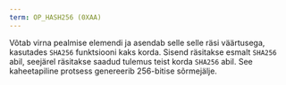 ```yaml
---
term: OP_HASH256 (0XAA)
---
```


Võtab virna pealmise elemendi ja asendab selle selle räsi väärtusega, kasutades `SHA256` funktsiooni kaks korda. Sisend räsitakse esmalt `SHA256` abil, seejärel räsitakse saadud tulemus teist korda `SHA256` abil. See kaheetapiline protsess genereerib 256-bitise sõrmejälje.